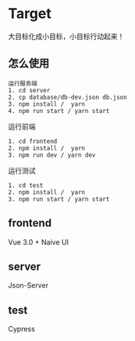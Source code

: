 # Target
大目标化成小目标，小目标行动起来！

## 怎么使用
```
运行服务端
1. cd server
2. cp database/db-dev.json db.json
3. npm install /  yarn
4. npm run start / yarn start
```
运行前端
```
1. cd frontend
2. npm install /  yarn
3. npm run dev / yarn dev
```
运行测试
```
1. cd test
2. npm install /  yarn
3. npm run start / yarn start
```
## frontend
Vue 3.0 + Naive UI

## server
Json-Server

## test
Cypress
